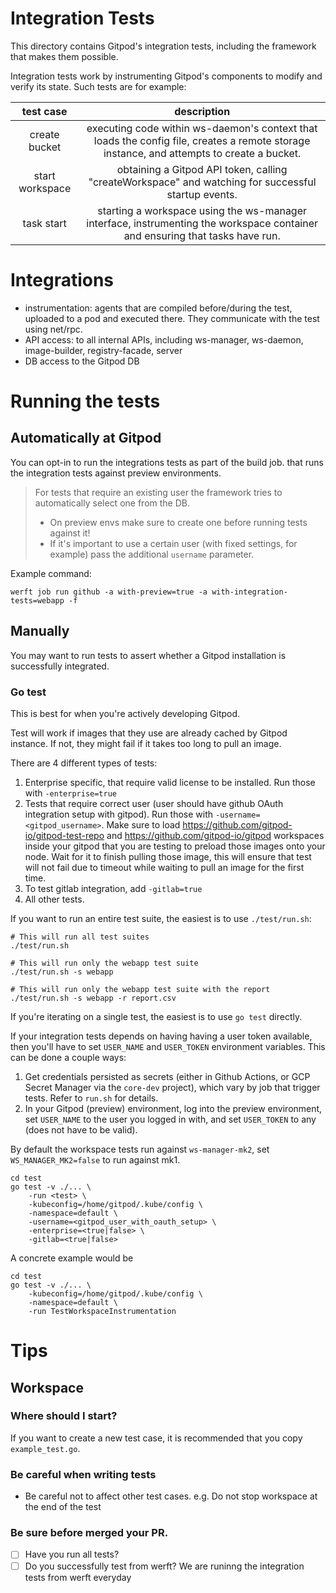# Integration Tests

This directory contains Gitpod's integration tests, including the framework that makes them possible.

Integration tests work by instrumenting Gitpod's components to modify and verify its state.
Such tests are for example:

|    test case    |                                                                description                                                                |
|:---------------:|:-----------------------------------------------------------------------------------------------------------------------------------------:|
|  create bucket  | executing code within ws-daemon's context that loads the config file, creates a remote storage instance, and attempts to create a bucket. |
| start workspace | obtaining a Gitpod API token, calling "createWorkspace" and watching for successful startup events.                                       |
|    task start   | starting a workspace using the ws-manager interface, instrumenting the workspace container and ensuring that tasks have run.              |

# Integrations

- instrumentation: agents that are compiled before/during the test, uploaded to a pod and executed there.
                   They communicate with the test using net/rpc.
- API access: to all internal APIs, including ws-manager, ws-daemon, image-builder, registry-facade, server
- DB access to the Gitpod DB

# Running the tests

## Automatically at Gitpod

You can opt-in to run the integrations tests as part of the build job. that runs the integration tests against preview environments.

 > For tests that require an existing user the framework tries to automatically select one from the DB.
 > - On preview envs make sure to create one before running tests against it!
 > - If it's important to use a certain user (with fixed settings, for example) pass the additional `username` parameter.

Example command:

```console
werft job run github -a with-preview=true -a with-integration-tests=webapp -f
```

## Manually

You may want to run tests to assert whether a Gitpod installation is successfully integrated.

### Go test

This is best for when you're actively developing Gitpod.

Test will work if images that they use are already cached by Gitpod instance. If not, they might fail if it takes too long to pull an image.

There are 4 different types of tests:

1. Enterprise specific, that require valid license to be installed. Run those with `-enterprise=true`
2. Tests that require correct user (user should have github OAuth integration setup with gitpod). Run those with `-username=<gitpod_username>`. Make sure to load https://github.com/gitpod-io/gitpod-test-repo and https://github.com/gitpod-io/gitpod workspaces inside your gitpod that you are testing to preload those images onto your node. Wait for it to finish pulling those image, this will ensure that test will not fail due to timeout while waiting to pull an image for the first time.
3. To test gitlab integration, add `-gitlab=true`
4. All other tests.

If you want to run an entire test suite, the easiest is to use `./test/run.sh`:

```console
# This will run all test suites
./test/run.sh

# This will run only the webapp test suite
./test/run.sh -s webapp

# This will run only the webapp test suite with the report
./test/run.sh -s webapp -r report.csv
```

If you're iterating on a single test, the easiest is to use `go test` directly.

If your integration tests depends on having having a user token available, then you'll have to set `USER_NAME` and `USER_TOKEN` environment variables. This can be done a couple ways:
1. Get credentials persisted as secrets (either in Github Actions, or GCP Secret Manager via the `core-dev` project), which vary by job that trigger tests. Refer to `run.sh` for details.
2. In your Gitpod (preview) environment, log into the preview environment, set `USER_NAME` to the user you logged in with, and set `USER_TOKEN` to any (does not have to be valid).

By default the workspace tests run against `ws-manager-mk2`, set `WS_MANAGER_MK2=false` to run against mk1.

```console
cd test
go test -v ./... \
    -run <test> \
    -kubeconfig=/home/gitpod/.kube/config \
    -namespace=default \
    -username=<gitpod_user_with_oauth_setup> \
    -enterprise=<true|false> \
    -gitlab=<true|false>
```

A concrete example would be

```console
cd test
go test -v ./... \
    -kubeconfig=/home/gitpod/.kube/config \
    -namespace=default \
    -run TestWorkspaceInstrumentation
```

# Tips

## Workspace

### Where should I start?

If you want to create a new test case, it is recommended that you copy `example_test.go`.

### Be careful when writing tests

- Be careful not to affect other test cases. e.g. Do not stop workspace at the end of the test

### Be sure before merged your PR.

- [ ] Have you run all tests?
- [ ] Do you successfully test from werft? We are runinng the integration tests from werft everyday
